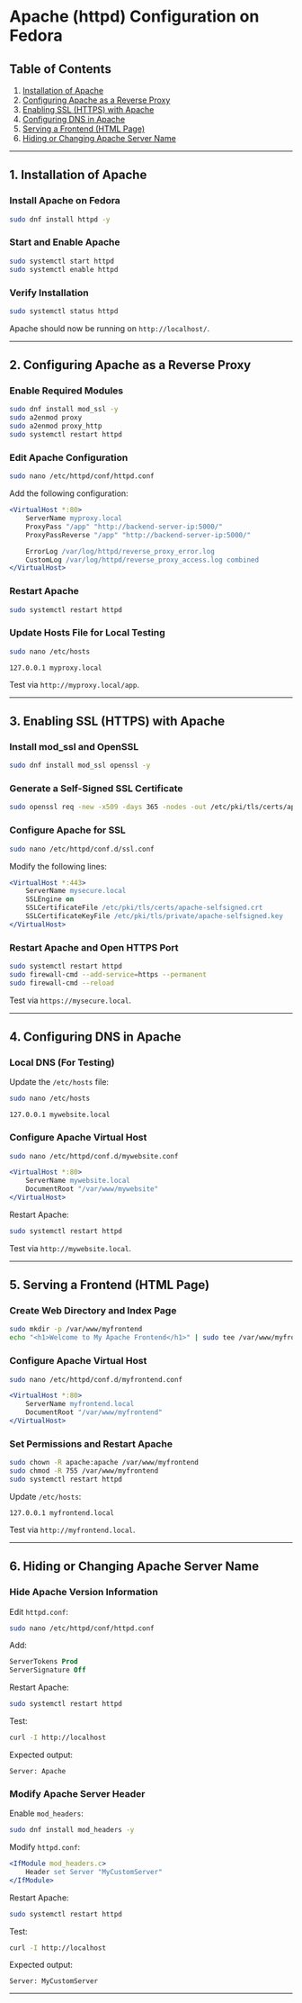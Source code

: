 # Apache (httpd) Configuration on Fedora

## Table of Contents
1. [Installation of Apache](#installation-of-apache)
2. [Configuring Apache as a Reverse Proxy](#configuring-apache-as-a-reverse-proxy)
3. [Enabling SSL (HTTPS) with Apache](#enabling-ssl-https-with-apache)
4. [Configuring DNS in Apache](#configuring-dns-in-apache)
5. [Serving a Frontend (HTML Page)](#serving-a-frontend-html-page)
6. [Hiding or Changing Apache Server Name](#hiding-or-changing-apache-server-name)

---

## **1. Installation of Apache**

### **Install Apache on Fedora**
```bash
sudo dnf install httpd -y
```

### **Start and Enable Apache**
```bash
sudo systemctl start httpd
sudo systemctl enable httpd
```

### **Verify Installation**
```bash
sudo systemctl status httpd
```

Apache should now be running on `http://localhost/`.

---

## **2. Configuring Apache as a Reverse Proxy**

### **Enable Required Modules**
```bash
sudo dnf install mod_ssl -y
sudo a2enmod proxy
sudo a2enmod proxy_http
sudo systemctl restart httpd
```

### **Edit Apache Configuration**
```bash
sudo nano /etc/httpd/conf/httpd.conf
```
Add the following configuration:
```apache
<VirtualHost *:80>
    ServerName myproxy.local
    ProxyPass "/app" "http://backend-server-ip:5000/"
    ProxyPassReverse "/app" "http://backend-server-ip:5000/"

    ErrorLog /var/log/httpd/reverse_proxy_error.log
    CustomLog /var/log/httpd/reverse_proxy_access.log combined
</VirtualHost>
```

### **Restart Apache**
```bash
sudo systemctl restart httpd
```

### **Update Hosts File for Local Testing**
```bash
sudo nano /etc/hosts
```
```
127.0.0.1 myproxy.local
```

Test via `http://myproxy.local/app`.

---

## **3. Enabling SSL (HTTPS) with Apache**

### **Install mod_ssl and OpenSSL**
```bash
sudo dnf install mod_ssl openssl -y
```

### **Generate a Self-Signed SSL Certificate**
```bash
sudo openssl req -new -x509 -days 365 -nodes -out /etc/pki/tls/certs/apache-selfsigned.crt -keyout /etc/pki/tls/private/apache-selfsigned.key
```

### **Configure Apache for SSL**
```bash
sudo nano /etc/httpd/conf.d/ssl.conf
```
Modify the following lines:
```apache
<VirtualHost *:443>
    ServerName mysecure.local
    SSLEngine on
    SSLCertificateFile /etc/pki/tls/certs/apache-selfsigned.crt
    SSLCertificateKeyFile /etc/pki/tls/private/apache-selfsigned.key
</VirtualHost>
```

### **Restart Apache and Open HTTPS Port**
```bash
sudo systemctl restart httpd
sudo firewall-cmd --add-service=https --permanent
sudo firewall-cmd --reload
```

Test via `https://mysecure.local`.

---

## **4. Configuring DNS in Apache**

### **Local DNS (For Testing)**
Update the `/etc/hosts` file:
```bash
sudo nano /etc/hosts
```
```
127.0.0.1 mywebsite.local
```

### **Configure Apache Virtual Host**
```bash
sudo nano /etc/httpd/conf.d/mywebsite.conf
```
```apache
<VirtualHost *:80>
    ServerName mywebsite.local
    DocumentRoot "/var/www/mywebsite"
</VirtualHost>
```

Restart Apache:
```bash
sudo systemctl restart httpd
```
Test via `http://mywebsite.local`.

---

## **5. Serving a Frontend (HTML Page)**

### **Create Web Directory and Index Page**
```bash
sudo mkdir -p /var/www/myfrontend
echo "<h1>Welcome to My Apache Frontend</h1>" | sudo tee /var/www/myfrontend/index.html
```

### **Configure Apache Virtual Host**
```bash
sudo nano /etc/httpd/conf.d/myfrontend.conf
```
```apache
<VirtualHost *:80>
    ServerName myfrontend.local
    DocumentRoot "/var/www/myfrontend"
</VirtualHost>
```

### **Set Permissions and Restart Apache**
```bash
sudo chown -R apache:apache /var/www/myfrontend
sudo chmod -R 755 /var/www/myfrontend
sudo systemctl restart httpd
```

Update `/etc/hosts`:
```
127.0.0.1 myfrontend.local
```

Test via `http://myfrontend.local`.

---

## **6. Hiding or Changing Apache Server Name**

### **Hide Apache Version Information**
Edit `httpd.conf`:
```bash
sudo nano /etc/httpd/conf/httpd.conf
```
Add:
```apache
ServerTokens Prod
ServerSignature Off
```
Restart Apache:
```bash
sudo systemctl restart httpd
```
Test:
```bash
curl -I http://localhost
```
Expected output:
```
Server: Apache
```

### **Modify Apache Server Header**
Enable `mod_headers`:
```bash
sudo dnf install mod_headers -y
```
Modify `httpd.conf`:
```apache
<IfModule mod_headers.c>
    Header set Server "MyCustomServer"
</IfModule>
```
Restart Apache:
```bash
sudo systemctl restart httpd
```
Test:
```bash
curl -I http://localhost
```
Expected output:
```
Server: MyCustomServer
```

---



